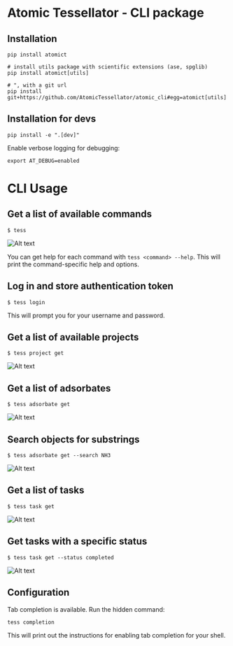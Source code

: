 # Atomic Tessellator - CLI package

## Installation
```
pip install atomict

# install utils package with scientific extensions (ase, spglib) 
pip install atomict[utils]

# ", with a git url
pip install git+https://github.com/AtomicTessellator/atomic_cli#egg=atomict[utils]
```

## Installation for devs
```
pip install -e ".[dev]"
```

Enable verbose logging for debugging:

```
export AT_DEBUG=enabled
```

# CLI Usage

## Get a list of available commands

```$ tess```

![Alt text](img/at.png?raw=true "at")

You can get help for each command with `tess <command> --help`. This will print the command-specific help and options.
## Log in and store authentication token

```$ tess login```

This will prompt you for your username and password.


## Get a list of available projects

```$ tess project get```

![Alt text](img/at_project_get.png?raw=true "tess project get")


## Get a list of adsorbates

```$ tess adsorbate get```

![Alt text](img/at_adsorbate_get.png?raw=true "tess adsorbate get")

## Search objects for substrings

```$ tess adsorbate get --search NH3```

![Alt text](img/at_adsorbate_get_search.png?raw=true "tess adsorbate get --search")

## Get a list of tasks

```$ tess task get```

![Alt text](img/at_task_get.png?raw=true "tess task get")

## Get tasks with a specific status

```$ tess task get --status completed```

![Alt text](img/at_task_get_completed.png?raw=true "tess task get --status completed")

## Configuration

Tab completion is available. Run the hidden command:

```tess completion```

This will print out the instructions for enabling tab completion for your shell.
